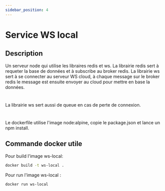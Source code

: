 ```yaml
---
sidebar_position: 4
---
```


# Service WS local 

## Description

Un serveur node qui utilise les libraires redis et ws. La librairie redis sert à requeter la base de données et à subscribe au broker redis. La librairie ws sert à se connecter au serveur WS cloud, à chaque message sur le broker redis le message est ensuite envoyer au cloud pour mettre en base la données.
#
La librairie ws sert aussi de queue en cas de perte de connexion.
#
Le dockerfile utilise l'image node:alpine, copie le package.json et lance un npm install.

## Commande docker utile
Pour build l'image ws-local:
```bash
docker build -t ws-local .
```
Pour run l'image ws-local :
```bash
docker run ws-local
```